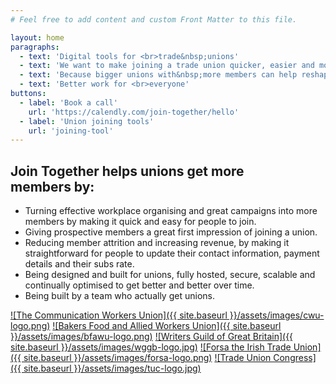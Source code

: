 ```yaml
---
# Feel free to add content and custom Front Matter to this file.

layout: home
paragraphs: 
  - text: 'Digital tools for <br>trade&nbsp;unions'
  - text: 'We want to make joining a trade union quicker, easier and more accessible'
  - text: 'Because bigger unions with&nbsp;more members can help reshape our politics'
  - text: 'Better work for <br>everyone'
buttons:
  - label: 'Book a call'
    url: 'https://calendly.com/join-together/hello'
  - label: 'Union joining tools'
    url: 'joining-tool'
---
```


## Join Together helps unions get more members&nbsp;by:

- Turning effective workplace organising and great campaigns into more members by making it quick and easy for people to join.
- Giving prospective members a great first impression of joining a union.
- Reducing member attrition and increasing revenue, by making it straightforward for people to update their contact information, payment details and their subs rate.
- Being designed and built for unions, fully hosted, secure, scalable and continually optimised to get better and better over time.
- Being built by a team who actually get unions.

[![The Communication Workers Union]({{ site.baseurl }}/assets/images/cwu-logo.png)](https://www.cwu.org) 
[![Bakers Food and Allied Workers Union]({{ site.baseurl }}/assets/images/bfawu-logo.png)](https://www.bfawu.org) 
[![Writers Guild of Great Britain]({{ site.baseurl }}/assets/images/wggb-logo.jpg)](https://writersguild.org.uk) 
[![Forsa the Irish Trade Union]({{ site.baseurl }}/assets/images/forsa-logo.png)](https://www.forsa.ie) 
[![Trade Union Congress]({{ site.baseurl }}/assets/images/tuc-logo.jpg)](https://www.tuc.org.uk) 